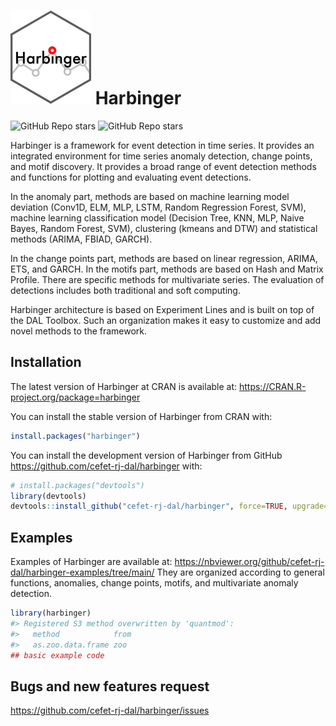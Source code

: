 
<!-- README.md is generated from README.Rmd. Please edit that file -->

# <img src='https://raw.githubusercontent.com/cefet-rj-dal/harbinger/master/inst/logo.png' align='centre' height='150' width='129'/> Harbinger

<!-- badges: start -->

![GitHub Repo
stars](https://img.shields.io/github/stars/cefet-rj-dal/harbinger?logo=Github)
![GitHub Repo stars](https://cranlogs.r-pkg.org/badges/harbinger)
<!-- badges: end -->

Harbinger is a framework for event detection in time series. It provides
an integrated environment for time series anomaly detection, change
points, and motif discovery. It provides a broad range of event
detection methods and functions for plotting and evaluating event
detections.

In the anomaly part, methods are based on machine learning model
deviation (Conv1D, ELM, MLP, LSTM, Random Regression Forest, SVM),
machine learning classification model (Decision Tree, KNN, MLP, Naive
Bayes, Random Forest, SVM), clustering (kmeans and DTW) and statistical
methods (ARIMA, FBIAD, GARCH).

In the change points part, methods are based on linear regression,
ARIMA, ETS, and GARCH. In the motifs part, methods are based on Hash and
Matrix Profile. There are specific methods for multivariate series. The
evaluation of detections includes both traditional and soft computing.

Harbinger architecture is based on Experiment Lines and is built on top
of the DAL Toolbox. Such an organization makes it easy to customize and
add novel methods to the framework.

## Installation

The latest version of Harbinger at CRAN is available at:
<https://CRAN.R-project.org/package=harbinger>

You can install the stable version of Harbinger from CRAN with:

``` r
install.packages("harbinger")
```

You can install the development version of Harbinger from GitHub
<https://github.com/cefet-rj-dal/harbinger> with:

``` r
# install.packages("devtools")
library(devtools)
devtools::install_github("cefet-rj-dal/harbinger", force=TRUE, upgrade="never")
```

## Examples

Examples of Harbinger are available at:
<https://nbviewer.org/github/cefet-rj-dal/harbinger-examples/tree/main/>
They are organized according to general functions, anomalies, change
points, motifs, and multivariate anomaly detection.

``` r
library(harbinger)
#> Registered S3 method overwritten by 'quantmod':
#>   method            from
#>   as.zoo.data.frame zoo
## basic example code
```

## Bugs and new features request

<https://github.com/cefet-rj-dal/harbinger/issues>
